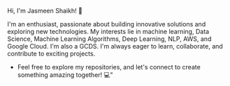 Hi, I'm Jasmeen Shaikh! 🤖

I'm an enthusiast, passionate about building innovative solutions and exploring new technologies.
My interests lie in machine learning, Data Science, Machine Learning Algorithms, Deep Learning, NLP, AWS, and Google Cloud. I'm also a GCDS.
I'm always eager to learn, collaborate, and contribute to exciting projects.

- Feel free to explore my repositories, and let's connect to create something amazing together! 💻"


<!---
jass2422/jass2422 is a ✨ special ✨ repository because its `README.md` (this file) appears on your GitHub profile.
You can click the Preview link to take a look at your changes.
--->
